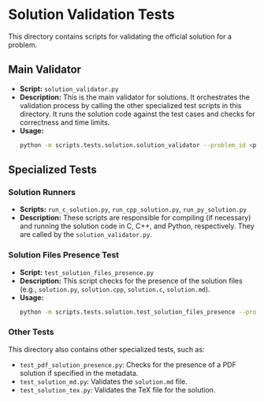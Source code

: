 # Solution Validation Tests

This directory contains scripts for validating the official solution for a problem.

## Main Validator

-   **Script:** `solution_validator.py`
-   **Description:** This is the main validator for solutions. It orchestrates the validation process by calling the other specialized test scripts in this directory. It runs the solution code against the test cases and checks for correctness and time limits.
-   **Usage:**
    ```bash
    python -m scripts.tests.solution.solution_validator --problem_id <problem_id>
    ```

## Specialized Tests

### Solution Runners

-   **Scripts:** `run_c_solution.py`, `run_cpp_solution.py`, `run_py_solution.py`
-   **Description:** These scripts are responsible for compiling (if necessary) and running the solution code in C, C++, and Python, respectively. They are called by the `solution_validator.py`.

### Solution Files Presence Test

-   **Script:** `test_solution_files_presence.py`
-   **Description:** This script checks for the presence of the solution files (e.g., `solution.py`, `solution.cpp`, `solution.c`, `solution.md`).
-   **Usage:**
    ```bash
    python -m scripts.tests.solution.test_solution_files_presence --problem_id <problem_id>
    ```

### Other Tests

This directory also contains other specialized tests, such as:
-   `test_pdf_solution_presence.py`: Checks for the presence of a PDF solution if specified in the metadata.
-   `test_solution_md.py`: Validates the `solution.md` file.
-   `test_solution_tex.py`: Validates the TeX file for the solution.
